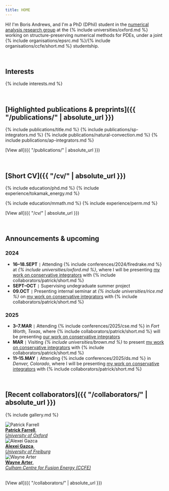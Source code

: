 ```yaml
---
title: HOME
---
```


Hi! I'm Boris Andrews, and I'm a PhD (DPhil) student in the [numerical analysis research group](https://www.maths.ox.ac.uk/groups/numerical-analysis/) at the {% include universities/oxford.md %} working on structure-preserving numerical methods for PDEs, under a joint {% include organisations/epsrc.md %}/{% include organisations/ccfe/short.md %} studentship.

<br>

## Interests

{% include interests.md %}

<br>

## [Highlighted publications & preprints]({{ "/publications/" | absolute_url }})

{% include publications/title.md %}
{% include publications/sp-integrators.md %}
{% include publications/natural-convection.md %}
{% include publications/ap-integrators.md %}

[View all]({{ "/publications/" | absolute_url }})

<br>

## [Short CV]({{ "/cv/" | absolute_url }})

{% include education/phd.md %}
{% include experience/tokamak_energy.md %}

{% include education/mmath.md %}
{% include experience/perm.md %}

[View all]({{ "/cv/" | absolute_url }})

<br>

## Announcements & upcoming

### 2024
- **16–18.SEPT** <code>&#124;</code> Attending {% include conferences/2024/firedrake.md %} at *{% include universities/oxford.md %}*, where I will be presenting [my work on conservative integrators](publications/sp-integrators/index.md) with {% include collaborators/patrick/short.md %}
- **SEPT–OCT** <code>&#124;</code> Supervising undegraduate summer project
- **09.OCT** <code>&#124;</code> Presenting internal seminar at *{% include universities/rice.md %}* on [my work on conservative integrators](publications/sp-integrators/index.md) with {% include collaborators/patrick/short.md %}

### 2025
- **3–7.MAR** <code>&#124;</code> Attending {% include conferences/2025/cse.md %} in *Fort Worth, Texas*, where {% include collaborators/patrick/short.md %} will be presenting [our work on conservative integrators](publications/sp-integrators/index.md)
- **MAR** <code>&#124;</code> Visiting *{% include universities/brown.md %}* to present [my work on conservative integrators](publications/sp-integrators/index.md) with {% include collaborators/patrick/short.md %}
- **11–15.MAY** <code>&#124;</code> Attending {% include conferences/2025/ds.md %} in *Denver, Colorado*, where I will be presenting [my work on conservative integrators](publications/sp-integrators/index.md) with {% include collaborators/patrick/short.md %}

<br>

## [Recent collaborators]({{ "/collaborators/" | absolute_url }})

{% include gallery.md %}

<div class="gallery">
    <div class="gallery-item">
        <img src="{{ '/assets/img/collaborators/patrick.jpg' | relative_url }}" alt="Patrick Farrell">
        <div class="caption"><a href="https://pefarrell.org/"><b>Patrick Farrell</b></a>, <br> <a href="https://www.maths.ox.ac.uk/"><em>University of Oxford</em></a></div>
    </div>
    <div class="gallery-item">
        <img src="{{ '/assets/img/collaborators/alexei.jpeg' | relative_url }}" alt="Alexei Gazca">
        <div class="caption"><a href="https://gazcaorozco.github.io/home/"><b>Alexei Gazca</b></a>, <br> <a href="https://www.math.uni-freiburg.de/index.html"><em>University of Freiburg</em></a></div>
    </div>
    <div class="gallery-item">
        <img src="{{ '/assets/img/collaborators/wayne.jpeg' | relative_url }}" alt="Wayne Arter">
        <div class="caption"><a href="https://www.linkedin.com/in/wayne-arter-86375211/"><b>Wayne Arter</b></a>, <br> <a href="https://ccfe.ukaea.uk/"><em>Culham Centre for Fusion Energy (CCFE)</em></a></div>
    </div>
</div>

<br>

[View all]({{ "/collaborators/" | absolute_url }})
